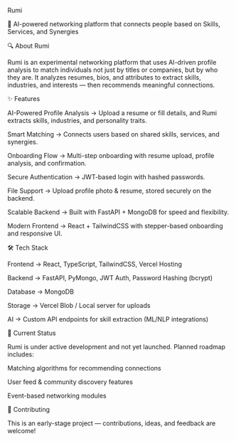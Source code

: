 Rumi

🚀 AI-powered networking platform that connects people based on Skills, Services, and Synergies

🔍 About Rumi

Rumi is an experimental networking platform that uses AI-driven profile analysis to match individuals not just by titles or companies, but by who they are.
It analyzes resumes, bios, and attributes to extract skills, industries, and interests — then recommends meaningful connections.

✨ Features

AI-Powered Profile Analysis → Upload a resume or fill details, and Rumi extracts skills, industries, and personality traits.

Smart Matching → Connects users based on shared skills, services, and synergies.

Onboarding Flow → Multi-step onboarding with resume upload, profile analysis, and confirmation.

Secure Authentication → JWT-based login with hashed passwords.

File Support → Upload profile photo & resume, stored securely on the backend.

Scalable Backend → Built with FastAPI + MongoDB for speed and flexibility.

Modern Frontend → React + TailwindCSS with stepper-based onboarding and responsive UI.

🛠️ Tech Stack

Frontend → React, TypeScript, TailwindCSS, Vercel Hosting

Backend → FastAPI, PyMongo, JWT Auth, Password Hashing (bcrypt)

Database → MongoDB

Storage → Vercel Blob / Local server for uploads

AI → Custom API endpoints for skill extraction (ML/NLP integrations)

🚧 Current Status

Rumi is under active development and not yet launched.
Planned roadmap includes:

Matching algorithms for recommending connections

User feed & community discovery features

Event-based networking modules

🤝 Contributing

This is an early-stage project — contributions, ideas, and feedback are welcome!
